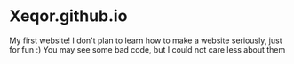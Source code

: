 # Xeqor.github.io

My first website! I don't plan to learn how to make a website seriously, just for fun :) 
You may see some bad code, but I could not care less about them
